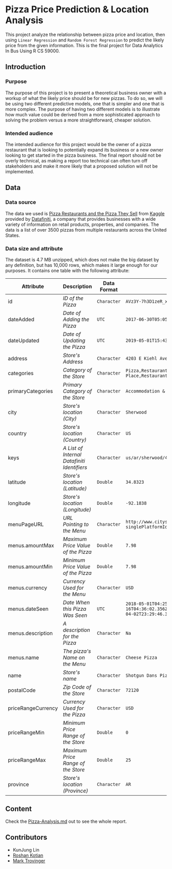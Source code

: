 # Pizza Price Prediction & Location Analysis

This project analyze the relationship between pizza price and location, then using `Linear Regression` and `Random Forest Regression` to predict the likely price from the given information.
This is the final project for Data Analytics In Bus Using R CS 59000.

## Introduction

### Purpose

The purpose of this project is to present a theoretical business owner with a workup of what the likely price should be for new pizzas. To do so, we will be using two different predictive models, one that is simpler and one that is more complex. The purpose of having two different models is to illustrate how much value could be derived from a more sophisticated approach to solving the problem versus a more straightforward, cheaper solution.

### Intended audience

The intended audience for this project would be the owner of a pizza restaurant that is looking to potentially expand its business or a new owner looking to get started in the pizza business. The final report should not be overly technical, as making a report too technical can often turn off stakeholders and make it more likely that a proposed solution will not be implemented.

## Data

### Data source

The data we used is [Pizza Restaurants and the Pizza They Sell](https://www.kaggle.com/datafiniti/pizza-restaurants-and-the-pizza-they-sell) from [Kaggle](https://www.kaggle.com/) provided by [Datafiniti](https://datafiniti.co/), a company that provides businesses with a wide variety of information on retail products, properties, and companies.
The data is a list of over 3500 pizzas from multiple restaurants across the United States.

### Data size and attribute

The dataset is 4.7 MB unzipped, which does not make the big dataset by any definition, but has 10,000 rows, which makes it large enough for our purposes.
It contains one table with the following attribute:

| Attribute          | Description                                 | Data Format | Example                                                                                                                        |
| ------------------ | ------------------------------------------- | ----------- | ------------------------------------------------------------------------------------------------------------------------------ |
| id                 | *ID of the Pizza*                           | `Character` | `AVz3Y-7h3D1zeR_xDAqm`                                                                                                         |
| dateAdded          | *Date of Adding the Pizza*                  | `UTC`       | `2017-06-30T05:05:40Z`                                                                                                         |
| dateUpdated        | *Date of Updating the Pizza*                | `UTC`       | `2019-05-01T15:43:09Z`                                                                                                         |
| address            | *Store's Address*                           | `Character` | `4203 E Kiehl Ave`                                                                                                             |
| categories         | *Category of the Store*                     | `Character` | `Pizza,Restaurant,American restaurants,Pizza Place,Restaurants`                                                                |
| primaryCategories  | *Primary Category of the Store*             | `Character` | `Accommodation & Food Services`                                                                                                |
| city               | *Store's location (City)*                   | `Character` | `Sherwood`                                                                                                                     |
| country            | *Store's location (Country)*                | `Character` | `US`                                                                                                                           |
| keys               | *A List of Internal Datafiniti Identifiers* | `Character` | `us/ar/sherwood/4203ekiehlave/-1051391616`                                                                                     |
| latitude           | *Store's location (Latitude)*               | `Double`    | `34.8323`                                                                                                                      |
| longitude          | *Store's location (Longitude)*              | `Double`    | `-92.1838`                                                                                                                     |
| menuPageURL        | *URL Pointing to the Menu*                  | `Character` | `http://www.citysearch.com/profile/menu/1550074?singlePlatformId=shotgun-dans-pizza`                                           |
| menus.amountMax    | *Maximum Price Value of the Pizza*          | `Double`    | `7.98`                                                                                                                         |
| menus.amountMin    | *Minimum Price Value of the Pizza*          | `Double`    | `7.98`                                                                                                                         |
| menus.currency     | *Currency Used for the Menu*                | `Character` | `USD`                                                                                                                          |
| menus.dateSeen     | *Date When this Pizza Was Seen*             | `UTC`       | `2018-05-01T04:25:37.197Z,2018-04-16T04:36:02.356Z,2018-02-15T19:58:01.612Z,2018-04-02T23:29:46.353Z,2018-06-28T11:37:25.942Z` |
| menus.description  | *A description for the Pizza*               | `Character` | `Na`                                                                                                                           |
| menus.name         | *The pizza's Name on the Menu*              | `Character` | `Cheese Pizza`                                                                                                                 |
| name               | *Store's name*                              | `Character` | `Shotgun Dans Pizza`                                                                                                           |
| postalCode         | *Zip Code of the Store*                     | `Character` | `72120`                                                                                                                        |
| priceRangeCurrency | *Currency Used for the Pizza*               | `Character` | `USD`                                                                                                                          |
| priceRangeMin      | *Minimum Price Range of the Store*          | `Double`    | `0`                                                                                                                            |
| priceRangeMax      | *Maximum Price Range of the Store*          | `Double`    | `25`                                                                                                                           |
| province           | *Store's location (Province)*               | `Character` | `AR`                                                                                                                           |

## Content

Check the [Pizza-Analysis.md]() out to see the whole report.

## Contributors

* KunJung Lin
* [Roshan Kotian](https://github.com/roshkotian)
* [Mark Trovinger](https://github.com/marktrovinger)
